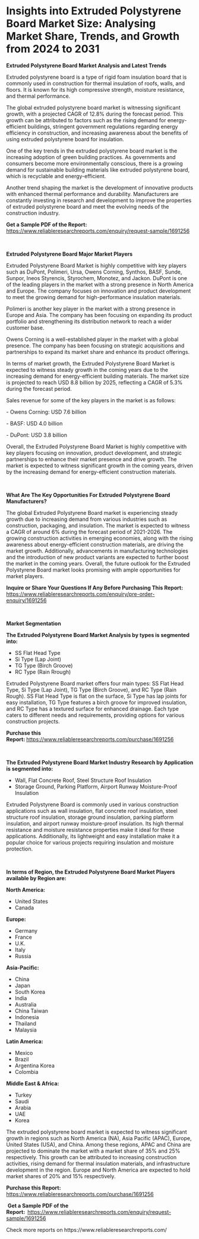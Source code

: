 <p><h1>Insights into Extruded Polystyrene Board Market Size: Analysing Market Share, Trends, and Growth from 2024 to 2031</h1></p><p><strong>Extruded Polystyrene Board Market Analysis and Latest Trends</strong></p>
<p><p>Extruded polystyrene board is a type of rigid foam insulation board that is commonly used in construction for thermal insulation of roofs, walls, and floors. It is known for its high compressive strength, moisture resistance, and thermal performance.</p><p>The global extruded polystyrene board market is witnessing significant growth, with a projected CAGR of 12.8% during the forecast period. This growth can be attributed to factors such as the rising demand for energy-efficient buildings, stringent government regulations regarding energy efficiency in construction, and increasing awareness about the benefits of using extruded polystyrene board for insulation.</p><p>One of the key trends in the extruded polystyrene board market is the increasing adoption of green building practices. As governments and consumers become more environmentally conscious, there is a growing demand for sustainable building materials like extruded polystyrene board, which is recyclable and energy-efficient.</p><p>Another trend shaping the market is the development of innovative products with enhanced thermal performance and durability. Manufacturers are constantly investing in research and development to improve the properties of extruded polystyrene board and meet the evolving needs of the construction industry.</p></p>
<p><strong>Get a Sample PDF of the Report:&nbsp;</strong> <a href="https://www.reliableresearchreports.com/enquiry/request-sample/1691256">https://www.reliableresearchreports.com/enquiry/request-sample/1691256</a></p>
<p>&nbsp;</p>
<p><strong>Extruded Polystyrene Board Major Market Players</strong></p>
<p><p>Extruded Polystyrene Board Market is highly competitive with key players such as DuPont, Polimeri, Ursa, Owens Corning, Synthos, BASF, Sunde, Sunpor, Ineos Styrencis, Styrochem, Monotez, and Jackon. DuPont is one of the leading players in the market with a strong presence in North America and Europe. The company focuses on innovation and product development to meet the growing demand for high-performance insulation materials.</p><p>Polimeri is another key player in the market with a strong presence in Europe and Asia. The company has been focusing on expanding its product portfolio and strengthening its distribution network to reach a wider customer base.</p><p>Owens Corning is a well-established player in the market with a global presence. The company has been focusing on strategic acquisitions and partnerships to expand its market share and enhance its product offerings.</p><p>In terms of market growth, the Extruded Polystyrene Board Market is expected to witness steady growth in the coming years due to the increasing demand for energy-efficient building materials. The market size is projected to reach USD 8.8 billion by 2025, reflecting a CAGR of 5.3% during the forecast period.</p><p>Sales revenue for some of the key players in the market is as follows:</p><p>- Owens Corning: USD 7.6 billion</p><p>- BASF: USD 4.0 billion</p><p>- DuPont: USD 3.8 billion</p><p>Overall, the Extruded Polystyrene Board Market is highly competitive with key players focusing on innovation, product development, and strategic partnerships to enhance their market presence and drive growth. The market is expected to witness significant growth in the coming years, driven by the increasing demand for energy-efficient construction materials.</p></p>
<p>&nbsp;</p>
<p><strong>What Are The Key Opportunities For Extruded Polystyrene Board Manufacturers?</strong></p>
<p><p>The global Extruded Polystyrene Board market is experiencing steady growth due to increasing demand from various industries such as construction, packaging, and insulation. The market is expected to witness a CAGR of around 6% during the forecast period of 2021-2026. The growing construction activities in emerging economies, along with the rising awareness about energy-efficient construction materials, are driving the market growth. Additionally, advancements in manufacturing technologies and the introduction of new product variants are expected to further boost the market in the coming years. Overall, the future outlook for the Extruded Polystyrene Board market looks promising with ample opportunities for market players.</p></p>
<p><strong>Inquire or Share Your Questions If Any Before Purchasing This Report:</strong> <a href="https://www.reliableresearchreports.com/enquiry/pre-order-enquiry/1691256">https://www.reliableresearchreports.com/enquiry/pre-order-enquiry/1691256</a></p>
<p>&nbsp;</p>
<p><strong>Market Segmentation</strong></p>
<p><strong>The Extruded Polystyrene Board Market Analysis by types is segmented into:</strong></p>
<p><ul><li>SS Flat Head Type</li><li>Si Type (Lap Joint)</li><li>TG Type (Birch Groove)</li><li>RC Type (Rain Rrough)</li></ul></p>
<p><p>Extruded Polystyrene Board market offers four main types: SS Flat Head Type, Si Type (Lap Joint), TG Type (Birch Groove), and RC Type (Rain Rough). SS Flat Head Type is flat on the surface, Si Type has lap joints for easy installation, TG Type features a birch groove for improved insulation, and RC Type has a textured surface for enhanced drainage. Each type caters to different needs and requirements, providing options for various construction projects.</p></p>
<p><strong>Purchase this Report:&nbsp;</strong><a href="https://www.reliableresearchreports.com/purchase/1691256">https://www.reliableresearchreports.com/purchase/1691256</a></p>
<p>&nbsp;</p>
<p><strong>The Extruded Polystyrene Board Market Industry Research by Application is segmented into:</strong></p>
<p><ul><li>Wall, Flat Concrete Roof, Steel Structure Roof Insulation</li><li>Storage Ground, Parking Platform, Airport Runway Moisture-Proof Insulation</li></ul></p>
<p><p>Extruded Polystyrene Board is commonly used in various construction applications such as wall insulation, flat concrete roof insulation, steel structure roof insulation, storage ground insulation, parking platform insulation, and airport runway moisture-proof insulation. Its high thermal resistance and moisture resistance properties make it ideal for these applications. Additionally, its lightweight and easy installation make it a popular choice for various projects requiring insulation and moisture protection.</p></p>
<p>&nbsp;</p>
<p><strong>In terms of Region, the Extruded Polystyrene Board Market Players available by Region are:</strong></p>
<p>
    <p> <strong> North America: </strong>
        <ul>
            <li>United States</li>
            <li>Canada</li>
        </ul>
        </p> 
    <p> <strong> Europe: </strong>
        <ul>
            <li>Germany</li>
            <li>France</li>
            <li>U.K.</li>
            <li>Italy</li>
            <li>Russia</li>
        </ul>
        </p> 
    <p> <strong> Asia-Pacific: </strong>
        <ul>
            <li>China</li>
            <li>Japan</li>
            <li>South Korea</li>
            <li>India</li>
            <li>Australia</li>
            <li>China Taiwan</li>
            <li>Indonesia</li>
            <li>Thailand</li>
            <li>Malaysia</li>
        </ul>
        </p> 
    <p> <strong> Latin America: </strong>
        <ul>
            <li>Mexico</li>
            <li>Brazil</li>
            <li>Argentina Korea</li>
            <li>Colombia</li>
        </ul>
        </p> 
    <p> <strong> Middle East & Africa: </strong>
        <ul>
            <li>Turkey</li>
            <li>Saudi</li>
            <li>Arabia</li>
            <li>UAE</li>
            <li>Korea</li>
        </ul>
    </p>
    </p>
<p><p>The extruded polystyrene board market is expected to witness significant growth in regions such as North America (NA), Asia Pacific (APAC), Europe, United States (USA), and China. Among these regions, APAC and China are projected to dominate the market with a market share of 35% and 25% respectively. This growth can be attributed to increasing construction activities, rising demand for thermal insulation materials, and infrastructure development in the region. Europe and North America are expected to hold market shares of 20% and 15% respectively.</p></p>
<p><strong>Purchase this Report: </strong><a href="https://www.reliableresearchreports.com/purchase/1691256">https://www.reliableresearchreports.com/purchase/1691256</a></p>
<p>&nbsp;<strong>Get a Sample PDF of the Report:&nbsp;&nbsp;</strong><a href="https://www.reliableresearchreports.com/enquiry/request-sample/1691256">https://www.reliableresearchreports.com/enquiry/request-sample/1691256</a></p>
<p><strong></strong></p>
<p>Check more reports on https://www.reliableresearchreports.com/</p>